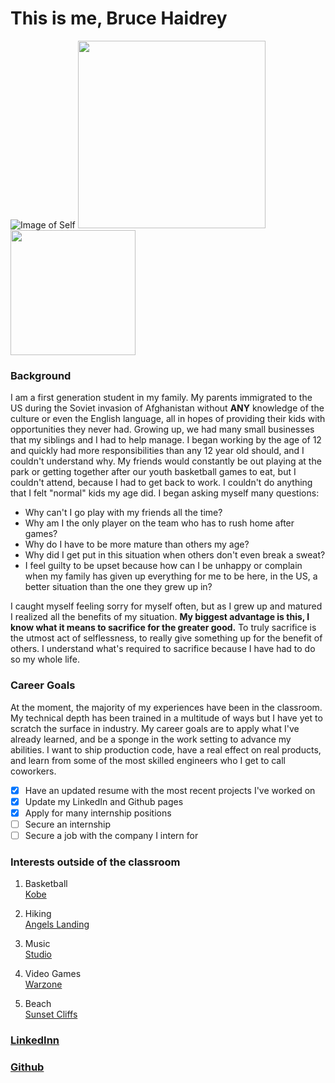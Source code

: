 # This is me, Bruce Haidrey

![Image of Self](https://github.com/brucehaidrey24/Pages/blob/main/IMG_9896.JPG)
<img src="https://github.com/brucehaidrey24/Pages/blob/main/IMG_9896.JPG" width="300" height="300" />
<img src="https://github.com/brucehaidrey24/Pages/blob/main/IMG_9896.JPG" width="200" height="200" />

### Background
I am a first generation student in my family. My parents immigrated to the US during the Soviet invasion of Afghanistan without **ANY** knowledge of the culture or even the English language, all in hopes of providing their kids with opportunities they never had. Growing up, we had many small businesses that my siblings and I had to help manage. I began working by the age of 12 and quickly had more responsibilities than any 12 year old should, and I couldn't understand why. My friends would constantly be out playing at the park or getting together after our youth basketball games to eat, but I couldn't attend, because I had to get back to work. I couldn't do anything that I felt "normal" kids my age did. I began asking myself many questions:

- Why can't I go play with my friends all the time?
- Why am I the only player on the team who has to rush home after games?
- Why do I have to be more mature than others my age?
- Why did I get put in this situation when others don't even break a sweat?
- I feel guilty to be upset because how can I be unhappy or complain when my family has given up everything for me to be here, in the US, a better situation than the one they grew up in?

I caught myself feeling sorry for myself often, but as I grew up and matured I realized all the benefits of my situation. **My biggest advantage is this, I know what it means to sacrifice for the greater good.** To truly sacrifice is the utmost act of selflessness, to really give something up for the benefit of others. I understand what's required to sacrifice because I have had to do so my whole life.


### Career Goals
At the moment, the majority of my experiences have been in the classroom. My technical depth has been trained in a multitude of ways but I have yet to scratch the surface in industry. My career goals are to apply what I've already learned, and be a sponge in the work setting to advance my abilities. I want to ship production code, have a real effect on real products, and learn from some of the most skilled engineers who I get to call coworkers.

- [x] Have an updated resume with the most recent projects I've worked on
- [x] Update my LinkedIn and Github pages
- [x] Apply for many internship positions
- [ ] Secure an internship
- [ ] Secure a job with the company I intern for

### Interests outside of the classroom
1. Basketball  
[Kobe](https://wallpaperaccess.com/kobe-bryant)

2. Hiking  
[Angels Landing](https://zionnationalpark.com/hikes/angels-landing/)

3. Music  
[Studio](https://consequenceofsound.net/2010/11/check-out-dr-dre-feat-eminem-i-need-a-doctor/?new=true)

4. Video Games  
[Warzone](https://www.callofduty.com/warzone)

5. Beach  
[Sunset Cliffs](https://oceanbeachsandiego.com/attractions/parks/sunset-cliffs-natural-park-and-point-loma-lighthouse)

### [LinkedInn](https://www.linkedin.com/in/brucehaidrey24/)

### [Github](https://github.com/brucehaidrey24)


